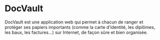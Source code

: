 # DocVault
DocVault est une application web qui permet à chacun de ranger et protéger ses papiers importants (comme la carte d’identité, les diplômes, les baux, les factures…) sur Internet, de façon sûre et bien organisée.
